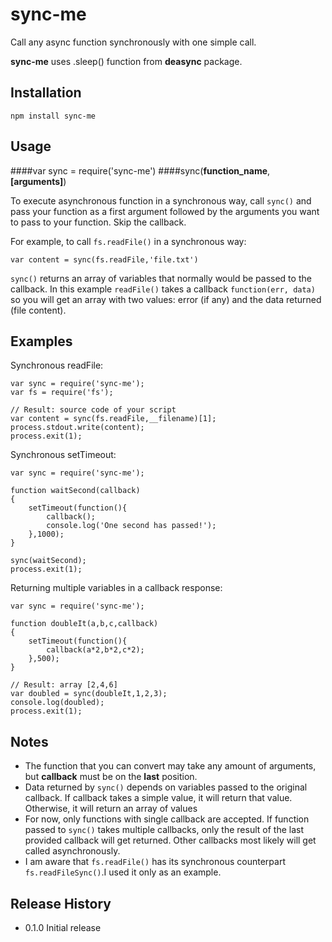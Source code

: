 sync-me
=======

Call any async function synchronously with one simple call.

**sync-me** uses .sleep() function from **deasync** package.

## Installation

    npm install sync-me

## Usage

####var sync = require('sync-me')
####sync(**function_name**,**[arguments]**)

To execute asynchronous function in a synchronous way, call `sync()` and pass your function as a first argument followed by the arguments you want to pass to your function. Skip the callback.

For example, to call `fs.readFile()` in a synchronous way:

    var content = sync(fs.readFile,'file.txt')

`sync()` returns an array of variables that normally would be passed to the callback. In this example `readFile()` takes a callback `function(err, data)` so you will get an array with two values: error (if any) and the data returned (file content).

## Examples

Synchronous readFile:

    var sync = require('sync-me');
    var fs = require('fs');

    // Result: source code of your script
    var content = sync(fs.readFile,__filename)[1];
    process.stdout.write(content);
    process.exit(1);

Synchronous setTimeout:

    var sync = require('sync-me');

    function waitSecond(callback)
    {
        setTimeout(function(){
            callback();
            console.log('One second has passed!');
        },1000);
    }

    sync(waitSecond);
    process.exit(1);

Returning multiple variables in a callback response:

    var sync = require('sync-me');

    function doubleIt(a,b,c,callback)
    {
        setTimeout(function(){
            callback(a*2,b*2,c*2);
        },500);
    }

    // Result: array [2,4,6]
    var doubled = sync(doubleIt,1,2,3);
    console.log(doubled);
    process.exit(1);

## Notes

* The function that you can convert may take any amount of arguments, but **callback** must be on the **last** position.
* Data returned by `sync()` depends on variables passed to the original callback. If callback takes a simple value, it will return that value. Otherwise, it will return an array of values
* For now, only functions with single callback are accepted. If function passed to `sync()` takes multiple callbacks, only the result of the last provided callback will get returned. Other callbacks most likely will get called asynchronously.
* I am aware that `fs.readFile()` has its synchronous counterpart `fs.readFileSync()`.I used it only as an example.

## Release History

* 0.1.0 Initial release